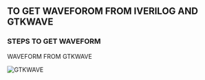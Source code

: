 ## TO GET WAVEFOROM FROM IVERILOG AND GTKWAVE

 ### STEPS TO GET WAVEFORM 















WAVEFORM FROM GTKWAVE

![GTKWAVE](https://github.com/Sandeepkumar-bs/vsdquardron/assets/140676646/97658dad-f3eb-4b37-b48e-69dad4be38ba)
